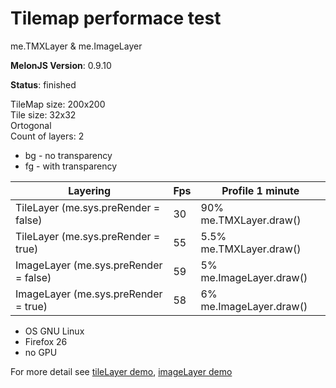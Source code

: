 # Tilemap performace test
me.TMXLayer & me.ImageLayer

**MelonJS Version**: 0.9.10

**Status**: finished

TileMap size: 200x200<br>
Tile size: 32x32<br>
Ortogonal<br>
Count of layers: 2
- bg - no transparency
- fg - with transparency

Layering								|	Fps	|	Profile 1 minute
----------------------------------------|-------|---------------------
TileLayer (me.sys.preRender = false)	|	30	|	90% me.TMXLayer.draw()
TileLayer (me.sys.preRender = true)		|	55	|	5.5% me.TMXLayer.draw()
ImageLayer (me.sys.preRender = false)	|	59	|	5% me.ImageLayer.draw()
ImageLayer (me.sys.preRender = true)	|	58	|	6% me.ImageLayer.draw()

- OS GNU Linux
- Firefox 26
- no GPU

For more detail see [tileLayer demo](https://github.com/Kibo/melonjs-cookbook/tree/master/cookbook/tilemapPerformanceTest/tileLayer), [imageLayer demo](https://github.com/Kibo/melonjs-cookbook/tree/master/cookbook/tilemapPerformanceTest/imageLayer)
